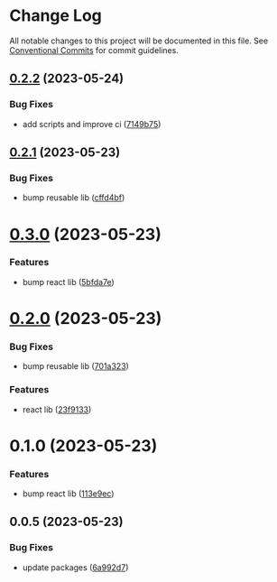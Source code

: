 # Change Log

All notable changes to this project will be documented in this file.
See [Conventional Commits](https://conventionalcommits.org) for commit guidelines.

## [0.2.2](https://github.com/SreenivasanNaarayanan/nx-monorepo/compare/@sreeni1312/my-react-lib@0.2.1...@sreeni1312/my-react-lib@0.2.2) (2023-05-24)

### Bug Fixes

- add scripts and improve ci ([7149b75](https://github.com/SreenivasanNaarayanan/nx-monorepo/commit/7149b75cb3cce7c7b71ff308388f2db13f8e288f))

## [0.2.1](https://github.com/SreenivasanNaarayanan/nx-monorepo/compare/@sreeni1312/my-react-lib@0.3.0...@sreeni1312/my-react-lib@0.2.1) (2023-05-23)

### Bug Fixes

- bump reusable lib ([cffd4bf](https://github.com/SreenivasanNaarayanan/nx-monorepo/commit/cffd4bf644454a1b0e5500eda576451559de2e5e))

# [0.3.0](https://github.com/SreenivasanNaarayanan/nx-monorepo/compare/@sreeni1312/my-react-lib@0.2.0...@sreeni1312/my-react-lib@0.3.0) (2023-05-23)

### Features

- bump react lib ([5bfda7e](https://github.com/SreenivasanNaarayanan/nx-monorepo/commit/5bfda7e2d72b335720a053cbebb6bf2b40a39c14))

# [0.2.0](https://github.com/SreenivasanNaarayanan/nx-monorepo/compare/@sreeni1312/my-react-lib@0.1.0...@sreeni1312/my-react-lib@0.2.0) (2023-05-23)

### Bug Fixes

- bump reusable lib ([701a323](https://github.com/SreenivasanNaarayanan/nx-monorepo/commit/701a323734c7242d28fec590f492d899aae224f0))

### Features

- react lib ([23f9133](https://github.com/SreenivasanNaarayanan/nx-monorepo/commit/23f913336c916cfc835fd5dc5d8c76dbed2667a7))

# 0.1.0 (2023-05-23)

### Features

- bump react lib ([113e9ec](https://github.com/SreenivasanNaarayanan/nx-monorepo/commit/113e9ec9171bf783a9d85b536dadd58ff29901f3))

## 0.0.5 (2023-05-23)

### Bug Fixes

- update packages ([6a992d7](https://github.com/SreenivasanNaarayanan/nx-monorepo/commit/6a992d7e2a7958797f0d42c76d758b472dc44526))
